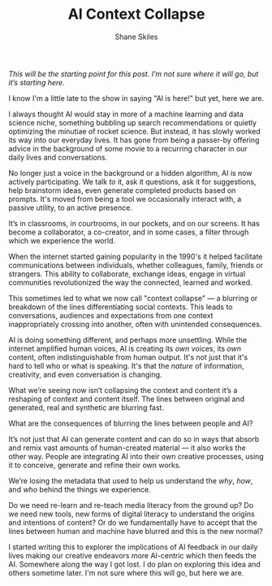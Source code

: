 ﻿---
layout: post
author: Shane Skiles
title: AI Context Collapse
tags: [ai, analysis, paper]
---
<i>This will be the starting point for this post. I’m not sure where it will go, 
but it’s starting here.</i>

I know I'm a little late to the show in saying "AI is here!" but yet, here we are. 

I always thought AI would stay in more of a machine learning and data science niche, 
something bubbling up search recommendations or quietly optimizing the minutiae of 
rocket science. But instead, it has slowly worked its way into our everyday lives. 
It has gone from being a passer-by offering advice in the background of some movie 
to a recurring character in our daily lives and conversations.

No longer just a voice in the background or a hidden algorithm, AI is now actively
participating. We talk *to* it, ask it questions, ask it for suggestions, 
help brainstorm ideas, even generate completed products based on prompts. 
It's moved from being a tool we occasionally interact with, a passive utility, 
to an active presence.

It’s in classrooms, in courtrooms, in our pockets, and on our screens. 
It has become a collaborator, a co-creator, and in some cases, a filter 
through which we experience the world. 

When the internet started gaining popularity in the 1990's it helped facilitate
communications between individuals, whether colleagues, family, friends or strangers.
This ability to collaborate, exchange ideas, engage in virtual communities revolutionized
the way the connected, learned and worked.

This sometimes led to what we now call "context collapse" — a blurring or breakdown 
of the lines differentiating social contexts. This leads to conversations, audiences 
and expectations from one context inappropriately crossing into another, 
often with unintended consequences.

AI is doing something different, and perhaps more unsettling. While the internet amplified
human voices, AI is creating its *own* voices, its *own* content, often indistinguishable
from human output. It's not just that it's hard to tell who or what is speaking. 
It's that the *nature* of information, creativity, and even conversation is changing.

What we’re seeing now isn’t collapsing the context and content it’s a reshaping 
of context and content itself. The lines between original and generated, 
real and synthetic are blurring fast.

What are the consequences of blurring the lines between people and AI?

It’s not just that AI can generate content and can do so in ways that 
absorb and remix vast amounts of human-created material — it also works the 
other way. People are integrating AI into their own creative processes, 
using it to conceive, generate and refine their own works.

We’re losing the metadata that used to help us understand
the *why*, *how*, and *who* behind the things we experience.

Do we need re-learn and re-teach media literacy from the ground up?
Do we need new tools, new forms of digital literacy to understand the origins
and intentions of content? Or do we fundamentally have to accept that the 
lines between human and machine have blurred and this is the new normal?

I started writing this to explorer the implications of AI feedback in our 
daily lives making our creative endeavors more AI-centric which then feeds
the AI. Somewhere along the way I got lost. I do plan on exploring this idea 
and others sometime later. I'm not sure where this will go, but here we are.